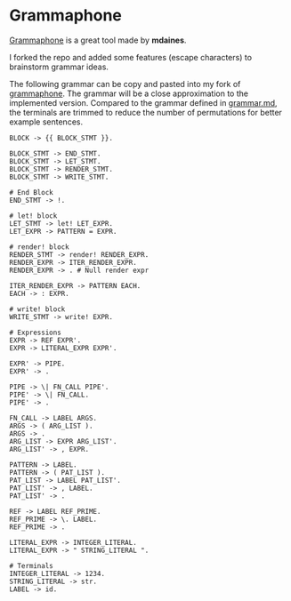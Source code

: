 # Grammaphone

[Grammaphone](https://github.com/mdaines/grammophone) is a great tool made by **mdaines**.  

I forked the repo and added some features (escape characters) to brainstorm grammar ideas.  

The following grammar can be copy and pasted into my fork of [grammaphone](https://github.com/Jakob-Strobl/grammophone). The grammar will be a close approximation to the implemented version. Compared to the grammar defined in [grammar.md](grammar.md), the terminals are trimmed to reduce the number of permutations for better example sentences.  

```
BLOCK -> {{ BLOCK_STMT }}.

BLOCK_STMT -> END_STMT.
BLOCK_STMT -> LET_STMT.
BLOCK_STMT -> RENDER_STMT.
BLOCK_STMT -> WRITE_STMT.

# End Block
END_STMT -> !.

# let! block
LET_STMT -> let! LET_EXPR.
LET_EXPR -> PATTERN = EXPR.

# render! block
RENDER_STMT -> render! RENDER_EXPR.
RENDER_EXPR -> ITER_RENDER_EXPR.
RENDER_EXPR -> . # Null render expr

ITER_RENDER_EXPR -> PATTERN EACH.
EACH -> : EXPR.

# write! block
WRITE_STMT -> write! EXPR.

# Expressions
EXPR -> REF EXPR'.
EXPR -> LITERAL_EXPR EXPR'.

EXPR' -> PIPE.
EXPR' -> .

PIPE -> \| FN_CALL PIPE'.
PIPE' -> \| FN_CALL.
PIPE' -> .

FN_CALL -> LABEL ARGS.
ARGS -> ( ARG_LIST ).
ARGS -> .
ARG_LIST -> EXPR ARG_LIST'.
ARG_LIST' -> , EXPR.

PATTERN -> LABEL.
PATTERN -> ( PAT_LIST ).
PAT_LIST -> LABEL PAT_LIST'.
PAT_LIST' -> , LABEL.
PAT_LIST' -> .

REF -> LABEL REF_PRIME.
REF_PRIME -> \. LABEL.
REF_PRIME -> .

LITERAL_EXPR -> INTEGER_LITERAL.
LITERAL_EXPR -> " STRING_LITERAL ".

# Terminals
INTEGER_LITERAL -> 1234.
STRING_LITERAL -> str.
LABEL -> id.
```
